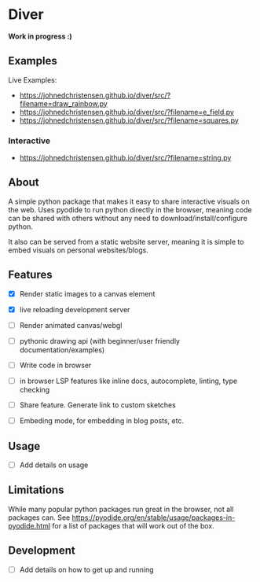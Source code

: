 # Diver
**Work in progress :)**

## Examples

Live Examples:
- https://johnedchristensen.github.io/diver/src/?filename=draw_rainbow.py
- https://johnedchristensen.github.io/diver/src/?filename=e_field.py
- https://johnedchristensen.github.io/diver/src/?filename=squares.py
### Interactive
- https://johnedchristensen.github.io/diver/src/?filename=string.py
## About
A simple python package that makes it easy to share interactive visuals on the web.
Uses pyodide to run python directly in the browser, meaning code can be shared with others without any need to download/install/configure python. 

It also can be served from a static website server, meaning it is simple to embed visuals on personal websites/blogs.

## Features
- [x] Render static images to a canvas element
- [x] live reloading development server
- [ ] Render animated canvas/webgl
- [ ] pythonic drawing api (with beginner/user friendly documentation/examples)
- [ ] Write code in browser
- [ ] in browser LSP features like inline docs, autocomplete, linting, type checking
- [ ] Share feature. Generate link to custom sketches
- [ ] Embeding mode, for embedding in blog posts, etc.


## Usage
- [ ] Add details on usage
## Limitations
While many popular python packages run great in the browser, not all packages can. See https://pyodide.org/en/stable/usage/packages-in-pyodide.html for a list of packages that will work out of the box.

## Development
- [ ] Add details on how to get up and running
